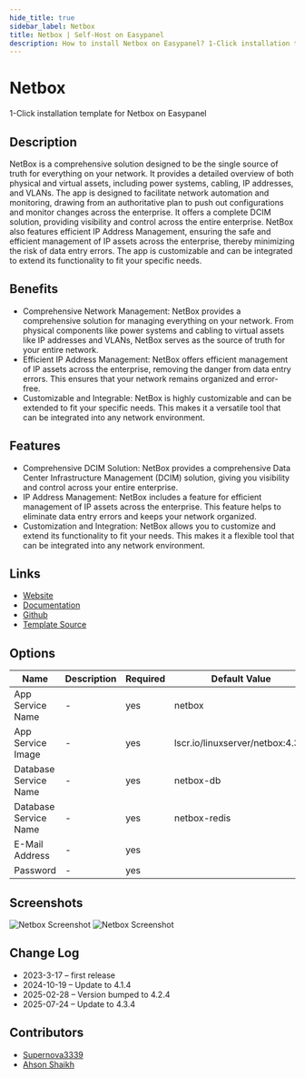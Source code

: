 ```yaml
---
hide_title: true
sidebar_label: Netbox
title: Netbox | Self-Host on Easypanel
description: How to install Netbox on Easypanel? 1-Click installation template for Netbox on Easypanel
---
```


<!-- generated -->

# Netbox

1-Click installation template for Netbox on Easypanel

## Description

NetBox is a comprehensive solution designed to be the single source of truth for everything on your network. It provides a detailed overview of both physical and virtual assets, including power systems, cabling, IP addresses, and VLANs. The app is designed to facilitate network automation and monitoring, drawing from an authoritative plan to push out configurations and monitor changes across the enterprise. It offers a complete DCIM solution, providing visibility and control across the entire enterprise. NetBox also features efficient IP Address Management, ensuring the safe and efficient management of IP assets across the enterprise, thereby minimizing the risk of data entry errors. The app is customizable and can be integrated to extend its functionality to fit your specific needs.

## Benefits

- Comprehensive Network Management: NetBox provides a comprehensive solution for managing everything on your network. From physical components like power systems and cabling to virtual assets like IP addresses and VLANs, NetBox serves as the source of truth for your entire network.
- Efficient IP Address Management: NetBox offers efficient management of IP assets across the enterprise, removing the danger from data entry errors. This ensures that your network remains organized and error-free.
- Customizable and Integrable: NetBox is highly customizable and can be extended to fit your specific needs. This makes it a versatile tool that can be integrated into any network environment.

## Features

- Comprehensive DCIM Solution: NetBox provides a comprehensive Data Center Infrastructure Management (DCIM) solution, giving you visibility and control across your entire enterprise.
- IP Address Management: NetBox includes a feature for efficient management of IP assets across the enterprise. This feature helps to eliminate data entry errors and keeps your network organized.
- Customization and Integration: NetBox allows you to customize and extend its functionality to fit your needs. This makes it a flexible tool that can be integrated into any network environment.

## Links

- [Website](https://netbox.dev)
- [Documentation](https://docs.netbox.dev/)
- [Github](https://github.com/netbox-community/netbox)
- [Template Source](https://github.com/easypanel-io/templates/tree/main/templates/netbox)

## Options

Name | Description | Required | Default Value
-|-|-|-
App Service Name | - | yes | netbox
App Service Image | - | yes | lscr.io/linuxserver/netbox:4.3.4
Database Service Name | - | yes | netbox-db
Database Service Name | - | yes | netbox-redis
E-Mail Address | - | yes | 
Password | - | yes | 

## Screenshots

![Netbox Screenshot](./assets/screenshot1.png)
![Netbox Screenshot](./assets/screenshot2.png)

## Change Log

- 2023-3-17 – first release
- 2024-10-19 – Update to 4.1.4
- 2025-02-28 – Version bumped to 4.2.4
- 2025-07-24 – Update to 4.3.4

## Contributors

- [Supernova3339](https://github.com/Supernova3339)
- [Ahson Shaikh](https://github.com/Ahson-Shaikh)
